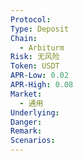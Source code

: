 ```yaml
---
Protocol: 
Type: Deposit
Chain:
  - Arbiturm
Risk: 无风险
Token: USDT
APR-Low: 0.02
APR-High: 0.08
Market:
  - 通用
Underlying: 
Danger: 
Remark: 
Scenarios:
---
```

